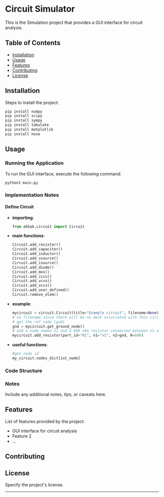 # Circuit Simulator

This is the Simulation project that provides a GUI interface for circuit analysis.

## Table of Contents

- [Installation](#installation)
- [Usage](#usage)
- [Features](#features)
- [Contributing](#contributing)
- [License](#license)

## Installation

Steps to install the project:

```bash
pip install numpy
pip install scipy
pip install sympy
pip install tabulate
pip install matplotlib
pip install nose
```

## Usage

### Running the Application

To run the GUI interface, execute the following command:

```bash
python3 main.py
```

### Implementation Notes

#### Define Circuit

- **importing**:
    ```python
    from ahkab.circuit import Circuit
    ```
- **main functions**: 
    ```python
    Circuit.add_resistor()
    Circuit.add_capacitor()
    Circuit.add_inductor()
    Circuit.add_vsource()
    Circuit.add_isource()
    Circuit.add_diode()
    Circuit.add_mos()
    Circuit.add_cccs()
    Circuit.add_vcvs()
    Circuit.add_vccs()
    Circuit.add_user_defined()
    Circuit.remove_elem()
    ```
- **example**:
    ```python
    mycircuit = circuit.Circuit(title="Example circuit", filename=None)
    # no filename since there will be no deck associated with this circuit.
    # get the ref node (gnd)
    gnd = mycircuit.get_ground_node()
    # add a node named n1 and a 600 ohm resistor connected between n1 and gnd
    mycircuit.add_resistor(part_id="R1", n1="n1", n2=gnd, R=600)
    ```
- **useful functions**:
    ```python
    #get node id
    my_circuit.nodes_dict[int_node]
    ```
### Code Structure


### Notes

Include any additional notes, tips, or caveats here.

## Features

List of features provided by the project:

- GUI interface for circuit analysis
- Feature 2
- ...

## Contributing


## License

Specify the project's license.

---

